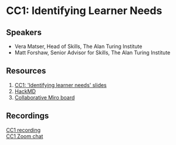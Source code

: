 # CC1: Identifying Learner Needs

## Speakers
- Vera Matser, Head of Skills, The Alan Turing Institute
- Matt Forshaw, Senior Advisor for Skills, The Alan Turing Institute

## Resources
1. [CC1: 'Identifying learner needs' slides](https://github.com/alan-turing-institute/ds-ai-educators-programme/files/11507807/CC1.Identifying.learner.needs.pdf) </br>
2. [HackMD](https://hackmd.io/cxvp9Up_Qd-X5XYn-cEsEg) </br>
3. [Collaborative Miro board](https://miro.com/app/board/uXjVMKqctcE=/)

## Recordings
[CC1 recording](https://youtu.be/jFnC6SnAKU8) </br>
[CC1 Zoom chat](https://github.com/alan-turing-institute/ds-ai-educators-programme/files/11518030/CC1.Zoom.chat.txt)

